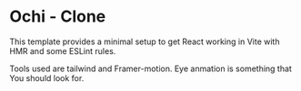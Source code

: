 # Ochi - Clone

This template provides a minimal setup to get React working in Vite with HMR and some ESLint rules.

Tools used are tailwind and Framer-motion. 
Eye anmation is something that You should look for.

